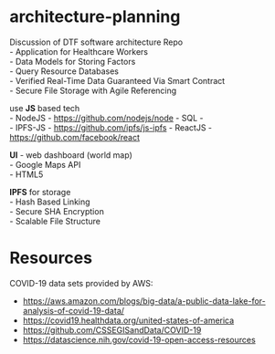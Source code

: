 # architecture-planning
Discussion of DTF software architecture Repo  
    - Application for Healthcare Workers  
    - Data Models for Storing Factors  
    - Query Resource Databases  
    - Verified Real-Time Data Guaranteed Via Smart Contract  
    - Secure File Storage with Agile Referencing  

use **JS** based tech  
    - NodeJS - https://github.com/nodejs/node
    - SQL -   
    - IPFS-JS - https://github.com/ipfs/js-ipfs
    - ReactJS - https://github.com/facebook/react

**UI** - web dashboard (world map)  
    - Google Maps API  
    - HTML5  

**IPFS** for storage  
    - Hash Based Linking  
    - Secure SHA Encryption  
    - Scalable File Structure  

# Resources
COVID-19 data sets provided by AWS: 
- https://aws.amazon.com/blogs/big-data/a-public-data-lake-for-analysis-of-covid-19-data/
- https://covid19.healthdata.org/united-states-of-america
- https://github.com/CSSEGISandData/COVID-19
- https://datascience.nih.gov/covid-19-open-access-resources
